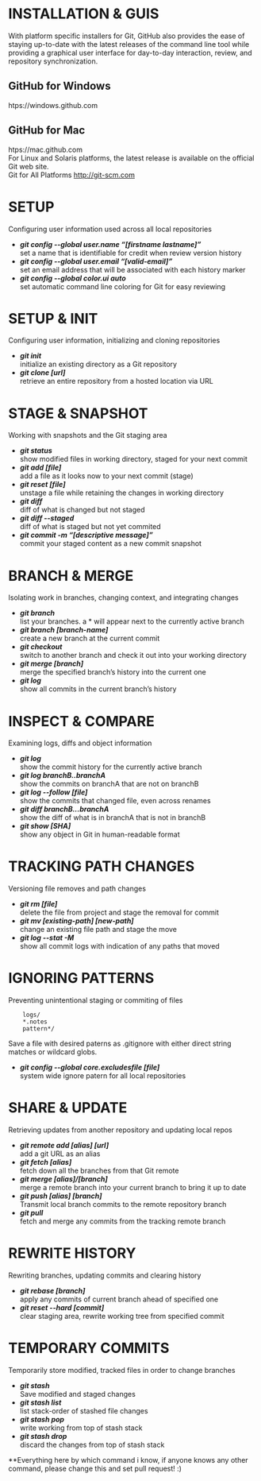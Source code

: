 # INSTALLATION & GUIS
With platform specific installers for Git, GitHub also provides the
ease of staying up-to-date with the latest releases of the command
line tool while providing a graphical user interface for day-to-day
interaction, review, and repository synchronization.

## GitHub for Windows
htps://windows.github.com
## GitHub for Mac
htps://mac.github.com<br/>
For Linux and Solaris platforms, the latest release is available on
the official Git web site.<br/>
Git for All Platforms http://git-scm.com

# SETUP
Configuring user information used across all local repositories<br>
- ***git config --global user.name “[firstname lastname]”***<br>
set a name that is identifiable for credit when review version history
- ***git config --global user.email “[valid-email]”***<br>
set an email address that will be associated with each history marker
- ***git config --global color.ui auto***<br>
set automatic command line coloring for Git for easy reviewing

# SETUP & INIT
Configuring user information, initializing and cloning repositories
- ***git init***<br>
initialize an existing directory as a Git repository
- ***git clone [url]***<br>
retrieve an entire repository from a hosted location via URL

# STAGE & SNAPSHOT
Working with snapshots and the Git staging area
- ***git status***<br>
show modified files in working directory, staged for your next commit
- ***git add [file]***<br>
add a file as it looks now to your next commit (stage)
- ***git reset [file]***<br>
unstage a file while retaining the changes in working directory
- ***git diff***<br>
diff of what is changed but not staged
- ***git diff --staged***<br>
diff of what is staged but not yet commited
- ***git commit -m “[descriptive message]”***<br>
commit your staged content as a new commit snapshot

# BRANCH & MERGE
Isolating work in branches, changing context, and integrating changes
- ***git branch***<br>
list your branches. a * will appear next to the currently active branch
- ***git branch [branch-name]***<br>
create a new branch at the current commit
- ***git checkout***<br>
switch to another branch and check it out into your working directory
- ***git merge [branch]***<br>
merge the specified branch’s history into the current one
- ***git log***<br>
show all commits in the current branch’s history

# INSPECT & COMPARE
Examining logs, diffs and object information
- ***git log***<br>
show the commit history for the currently active branch
- ***git log branchB..branchA***<br>
show the commits on branchA that are not on branchB
- ***git log --follow [file]***<br>
show the commits that changed file, even across renames
- ***git diff branchB...branchA***<br>
show the diff of what is in branchA that is not in branchB
- ***git show [SHA]***<br>
show any object in Git in human-readable format

# TRACKING PATH CHANGES
Versioning file removes and path changes
- ***git rm [file]***<br>
delete the file from project and stage the removal for commit
- ***git mv [existing-path] [new-path]***<br>
change an existing file path and stage the move
- ***git log --stat -M***<br>
show all commit logs with indication of any paths that moved


# IGNORING PATTERNS
Preventing unintentional staging or commiting of files
``` 
    logs/
    *.notes
    pattern*/ 
```
Save a file with desired paterns as .gitignore with either direct string
matches or wildcard globs.
- ***git config --global core.excludesfile [file]***<br>
system wide ignore patern for all local repositories

# SHARE & UPDATE
Retrieving updates from another repository and updating local repos
- ***git remote add [alias] [url]***<br>
add a git URL as an alias
- ***git fetch [alias]***<br>
fetch down all the branches from that Git remote
- ***git merge [alias]/[branch]***<br>
merge a remote branch into your current branch to bring it up to date
- ***git push [alias] [branch]***<br>
Transmit local branch commits to the remote repository branch
- ***git pull***<br>
fetch and merge any commits from the tracking remote branch

# REWRITE HISTORY
Rewriting branches, updating commits and clearing history
- ***git rebase [branch]***<br>
apply any commits of current branch ahead of specified one
- ***git reset --hard [commit]***<br>
clear staging area, rewrite working tree from specified commit

# TEMPORARY COMMITS
Temporarily store modified, tracked files in order to change branches
- ***git stash***<br>
Save modified and staged changes
- ***git stash list***<br>
list stack-order of stashed file changes
- ***git stash pop***<br>
write working from top of stash stack
- ***git stash drop***<br>
discard the changes from top of stash stack


**Everything here by which command i know, if anyone knows any other command, please change this and set pull request! :)